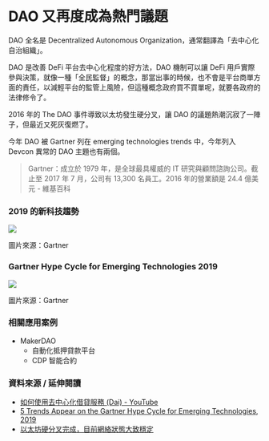 # DAO 又再度成為熱門議題

DAO 全名是 Decentralized Autonomous Organization，通常翻譯為「去中心化自治組織」。

DAO 是改善 DeFi 平台去中心化程度的好方法，DAO 機制可以讓 DeFi 用戶實際參與決策，就像一種「全民監督」的概念，那當出事的時候，也不會是平台商單方面的責任，以減輕平台的監管上風險，但這種概念政府買不買單呢，就要各政府的法律修令了。

2016 年的 The DAO 事件導致以太坊發生硬分叉，讓 DAO 的議題熱潮沉寂了一陣子，但最近又死灰復燃了。

今年 DAO 被 Gartner 列在 emerging technologies trends 中，今年列入 Devcon 異常的 DAO 主題也有兩個。

> Gartner：成立於 1979 年，是全球最具權威的 IT 研究與顧問諮詢公司。截止至 2017 年 7 月，公司有 13,300 名員工。2016 年的營業額是 24.4 億美元 - 維基百科

### 2019 的新科技趨勢

![](https://blogs.gartner.com/smarterwithgartner/files/2019/08/CTMKT_741609_CTMKT_for_Emerging_Tech_Hype_Cycle_Infographic_r1d.png)

圖片來源：Gartner

### Gartner Hype Cycle for Emerging Technologies 2019

![](https://blogs.gartner.com/smarterwithgartner/files/2019/08/CTMKT_741609_CTMKT_for_Emerging_Tech_Hype_Cycle_LargerText-1.png)

圖片來源：Gartner

### 相關應用案例

- MakerDAO
  - 自動化抵押貸款平台
  - CDP 智能合約

### 資料來源 / 延伸閱讀

- [如何使用去中心化借貸服務 (Dai) - YouTube](https://www.youtube.com/watch?v=_aCpauKnzRg)
- [5 Trends Appear on the Gartner Hype Cycle for Emerging Technologies, 2019](https://www.gartner.com/smarterwithgartner/5-trends-appear-on-the-gartner-hype-cycle-for-emerging-technologies-2019/)
- [以太坊硬分叉完成，目前網絡狀態大致穩定](https://www.blocktempo.com/ethereum-upgrades-as-hard-forks-activated/)
